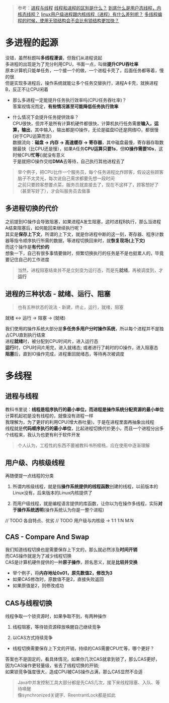 > 参考：[进程与线程](https://www.cnblogs.com/qianqiannian/p/7010909.html)
> [线程和进程的区别是什么？](https://www.zhihu.com/question/25532384/answer/411179772)
> [到底什么是用户态线程，内核态线程？](https://www.zhihu.com/question/328196975/answer/709257198)
> [linux用户级进程跟内核线程（进程）有什么差别呢？](https://www.zhihu.com/question/25367227/answer/149887860)
> [多线程编程的时候，使用无锁结构会不会比有锁结构更加快？](https://www.zhihu.com/question/53303879/answer/134936389)

# 多进程的起源
没错，虽然标题叫**多线程漫谈**，但我们从进程说起  
多进程的出现是为了充分利用CPU，书面一点，叫做**提升CPU吞吐率**  
原本计算机只能单任务，一个接一个的做，一个进程卡壳了，后面任务都等着，慢的很  
但是实现多进程后，操作系统就能让多个任务交替执行，进程A卡壳，就换进程B，反正不让CPU闲着  

- 那么多进程一定能提升任务执行效率吗(CPU任务吞吐率)？  
答案视情况而定，**有些情况甚至可能降低任务执行效率**  

- 什么情况下会提升任务提供效率？  
CPU很快，但并不是所有计算机硬件都很快，计算机执行任务需要**输入，运算，输出**，其中输入，输出都是IO操作，无论是磁盘IO还是网络IO，都很慢(对于CPU运算而言)  
数据流向：**磁盘 -> 内存 -> 高速缓存 -> 寄存器**，其中磁盘最慢，寄存器存取数据最快（比CPU还是慢），如果A任务**CPU运算只要1s**，但**IO操作需要10s**，这时候CPU**忙等**()就没有意义  
于是就把IO操作交给**DMA**去等待，自己执行其他进程去了  

> 举个例子，把CPU比作一个服务员，每个任务进程比作顾客，假设这些顾客脑子不太灵光，每次说自己需求都要先想一段时间  
> 之前只要顾客想要点菜，服务员就直接去了，现在不这样了，顾客想好了（甚至写好了），才会叫服务员去做事  

## 多进程切换的代价
之前提到IO操作会导致阻塞，如果进程A发生阻塞，这时进程B执行，那么当进程A结束阻塞后，如何能回来继续执行呢？  
其实是**保存上下文**，所谓的上下文，就是你进程中断的这一刻，寄存器、程序计数器等指令顺序执行所需的数据，等进程切换回来时，就**恢复现场(上下文)**  
而这个操作是**有代价的**  
想象一下，自己有很多事情要做时，频繁切换执行的任务是不是也挺累人的，毕竟要记住自己的工作进度  

> 当然，进程阻塞结束并不是立刻变为运行态，而是先**就绪**，再被调度到，才**运行**  

## 进程的三种状态 - 就绪、运行、阻塞

> 也有五种状态的说法 - 新建，终止，运行，就绪，阻塞  

就绪 <-> 运行 -> 阻塞 -> (就绪)  

我们使用的操作系统大部分是**多任务多用户分时操作系统**，所以每个进程并不是独占CPU直到执行结束  
进程**就绪**时，被分配到CPU时间片，进入运行态  
**运行**时，CPU时间片用完，进入就绪态; 或者进行了耗时的IO操作，进入阻塞态  
**阻塞**后，直到IO操作完成，进程重回就绪态，等待再次被调度  


# 多线程
## 进程与线程

教科书里说：**线程是程序执行的最小单位，而进程是操作系统分配资源的最小单位**  
计算机起初是没有线程的，就像没有进程一样  
我理解为，为了更好的利用CPU(增大吞吐量)，于是在进程里面再抽象出线程  
线程就是**代码顺序执行的最小单位**，比起进程切换代价更小，而且一个进程分出多个线程来，我认为也更有利于软件开发  

> 个人认为，工程性的东西不要被教科书所桎梏，应在使用中逐渐理解  

## 用户级、内核级线程
再随便提一点线程的分类

1. 所谓内核级线程，就是指**操作系统提供的线程函数**创建的线程，以前版本的Linux没有，后来版本的Linux内核提供了  

2. 而用户级线程，就是编程语言提供的库函数，让你以为在操作多线程，实际**对于操作系统透明**(操作系统认为你是一整个进程)  

// TODO 各自特点、优劣
// TODO 用户级与内核级 -> 1:1 1:N M:N

## CAS - Compare And Swap
我们知道线程切换也是需要保存上下文的，那么就必然涉及**时间开销**  
而CAS操作就是为了减少线程切换  
CAS是计算机硬件提供的一种**原子操作**，顾名思义，就是**比较并交换**  

- 举个例子，将**内存地址0x01，原先数值2，修改为3**  
- 如果CAS修改时，原数值不是2，直接失败返回
- 如果原值是2，则修改成功

## CAS与线程切换
线程争取一个锁资源时，如果争取不到，有两种操作  

1. 线程阻塞，等待锁资源释放唤醒自己继续竞争  

2. 以CAS方式持续竞争  

- 线程切换需要保存上下文的开销，持续的CAS需要CPU忙等，哪个更好？  

答案也不是固定的，看具体情况，如果你几次CAS就拿到锁了，那么CAS更好，因为CAS操作更轻量级，省去了线程切换的开销;  
如果锁竞争强度很大，造成CPU被CAS操作占满，那么CAS显然不合适  

> Java中并发控制工具大部分都是先CAS几次，接下来线程阻塞、入队、等待唤醒  
> 像synchronized关键字、ReentrantLock都是如此  

